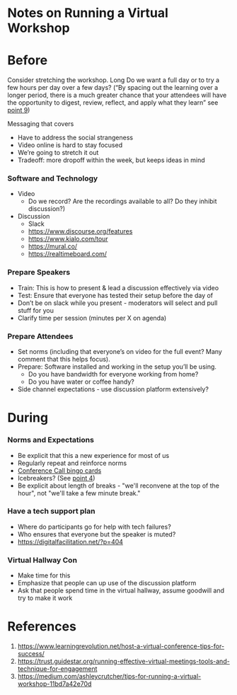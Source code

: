 # Notes on Running a Virtual Workshop

# Before

Consider stretching the workshop.  Long 
Do we want a full day or to try a few hours per day over a few days? (“By spacing out the learning over a longer period, there is a much greater chance that your attendees will have the opportunity to digest, review, reflect, and apply what they learn” see [point 9](https://www.learningrevolution.net/host-a-virtual-conference-tips-for-success/))


Messaging that covers 
* Have to address the social strangeness
* Video online is hard to stay focused
* We’re going to stretch it out
* Tradeoff: more dropoff within the week, but keeps ideas in mind

### Software and Technology

* Video
  * Do we record? Are the recordings available to all? Do they inhibit discussion?)
* Discussion 
  * Slack
  * https://www.discourse.org/features 
  * https://www.kialo.com/tour
  * https://mural.co/
  * https://realtimeboard.com/ 


### Prepare Speakers

* Train: This is how to present & lead a discussion effectively via video
* Test: Ensure that everyone has tested their setup before the day of
* Don’t be on slack while you present - moderators will select and pull stuff for you
* Clarify time per session (minutes per X on agenda)


### Prepare Attendees
* Set  norms (including that everyone’s on video for the full event? Many comment that this helps focus). 
* Prepare: Software installed and working in the setup you’ll be using.
  * Do you have bandwidth for everyone working from home?
  * Do you have water or coffee handy?
* Side channel expectations - use discussion platform extensively?


# During 

### Norms and Expectations
* Be explicit that this a new experience for most of us
* Regularly repeat and reinforce norms
* [Conference Call bingo cards](https://www.linkedin.com/posts/christophefoulon_thanks-elizabeth-wharton-this-is-perfect-activity-6643898638852505600-ESoT) 
* Icebreakers? (See [point 4](https://trust.guidestar.org/running-effective-virtual-meetings-tools-and-technique-for-engagement))
* Be explicit about length of breaks - "we'll reconvene at the top of the hour", not "we'll take a few minute break."

### Have a tech support plan
* Where do participants go for help with tech failures?
* Who ensures that everyone but the speaker is muted?
* https://digitalfacilitation.net/?p=404 

### Virtual Hallway Con
* Make time for this
* Emphasize that people can up use of the discussion platform
* Ask that people spend time in the virtual hallway, assume goodwill and try to make it work


# References
1. https://www.learningrevolution.net/host-a-virtual-conference-tips-for-success/
2. https://trust.guidestar.org/running-effective-virtual-meetings-tools-and-technique-for-engagement 
3. https://medium.com/ashleycrutcher/tips-for-running-a-virtual-workshop-11bd7a42e70d 

